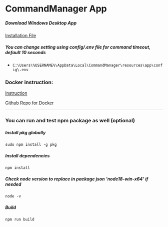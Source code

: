 # CommandManager App

##### Download Windows Desktop App

[Installation File](https://drive.google.com/drive/folders/1Fw_sANe6mx-e9P2E3e_leCb6ssTtbbGt?usp=drive_link)

##### You can change setting using config/.env file for command timeout, default 10 seconds

- `C:\Users\%USERNAME%\AppData\Local\CommandManager\resources\app\config\.env`

### Docker instruction:

[Instruction](https://hub.docker.com/r/eaeoz/command-manager-docker)

[Github Repo for Docker](https://github.com/eaeoz/command-manager-docker)

---

### You can run and test npm package as well (optional)

##### Install pkg globally

`sudo npm install -g pkg`

##### Install dependencies

`npm install`

##### Check node version to replace in package json 'node18-win-x64' if needed

`node -v`

##### Build

`npm run build`
